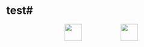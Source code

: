 # test# 

<p align="center">
<img src="https://www.mcselec.com/images/stories/mcse/avr_logo.png" height="45" hspace="50">
<img src="https://edasim.com/wp-content/uploads/2020/06/edasim-integrating-ideas-logo-proteus.png" height="45" hspace="50">
</p>

#


